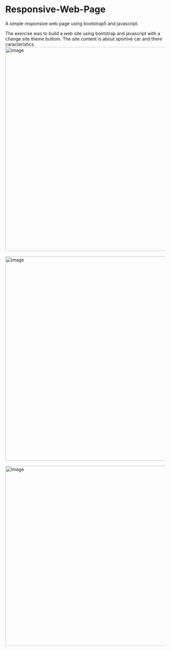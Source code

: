 # Responsive-Web-Page
A simple responsive web page using bootstrap5 and javascript. 

The exercise was to build a web site using bootstrap and javascript with a change site theme buttom. The site content is about sportive car and there caracteristics.
</br><img width="640" alt="image" text-align = "center" src="https://user-images.githubusercontent.com/128395953/233434212-22f65897-af1a-45dd-935c-f16460d7ae44.png">
</br></br><img width="640" alt="image" text-align = "center" src="https://user-images.githubusercontent.com/128395953/233434335-d297bb6d-c4b6-452d-a607-99903c62172c.png">
</br></br>
<img width="564" alt="image" text-align = "center" src="https://user-images.githubusercontent.com/128395953/233434435-2ca45ccd-6f19-4cb6-b4a6-a7bf672c63db.png">



